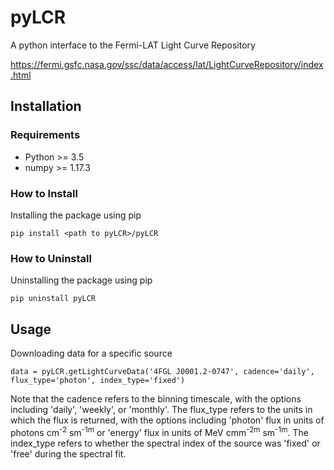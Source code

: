 # pyLCR

A python interface to the Fermi-LAT Light Curve Repository

https://fermi.gsfc.nasa.gov/ssc/data/access/lat/LightCurveRepository/index.html

## Installation

### Requirements

- Python >= 3.5
- numpy >= 1.17.3

### How to Install

Installing the package using pip

`pip install <path to pyLCR>/pyLCR`

### How to Uninstall

Uninstalling the package using pip

`pip uninstall pyLCR`

## Usage

Downloading data for a specific source

`data = pyLCR.getLightCurveData('4FGL J0001.2-0747', cadence='daily', flux_type='photon', index_type='fixed')`

Note that the cadence refers to the binning timescale, with the options including 'daily', 'weekly', or 'monthly'. The flux_type refers to the units in which the flux is returned, with the options including 'photon' flux in units of photons cm<sup>-2</sup> sm<sup>-1m</sup> or 'energy' flux in units of MeV cmm<sup>-2m</sup> sm<sup>-1m</sup>. The index_type refers to whether the spectral index of the source was 'fixed' or 'free' during the spectral fit.
